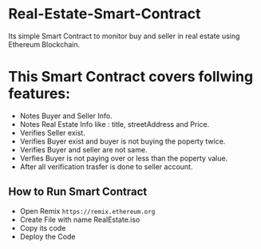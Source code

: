 # Real-Estate-Smart-Contract
Its simple Smart Contract to monitor buy and seller in real estate using Ethereum Blockchain.

# This Smart Contract covers follwing features:
- Notes Buyer and Seller Info.
- Notes Real Estate Info like : title, streetAddress and Price.
- Verifies Seller exist. 
- Verifies Buyer exist and buyer is not buying the poperty twice.
- Verifies Buyer and seller are not same.
- Verfies Buyer is not paying over or less than the poperty value.
- After all verification trasfer is done to seller account.

## How to Run Smart Contract
- Open Remix `https://remix.ethereum.org`
- Create File with name RealEstate.iso
- Copy its code
- Deploy the Code 


